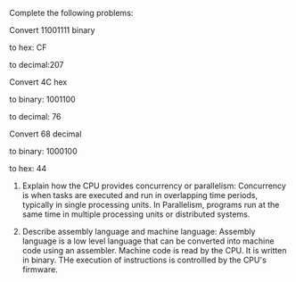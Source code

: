 Complete the following problems:

Convert 11001111 binary

to hex: CF

to decimal:207

Convert 4C hex

to binary: 1001100

to decimal: 76

Convert 68 decimal

to binary: 1000100

to hex: 44


<!-- Answers to the Short Answer Essay Questions go here -->

1. Explain how the CPU provides concurrency or parallelism:
Concurrency is when tasks are executed and run in overlapping time periods, typically in single processing units. In Parallelism, programs run at the same time in multiple processing units or distributed systems.

2. Describe assembly language and machine language:
Assembly language is a low level language that can be converted into machine code using an assembler. Machine code is read by the CPU. It is written in binary. THe execution of instructions is controllled by the CPU's firmware.

